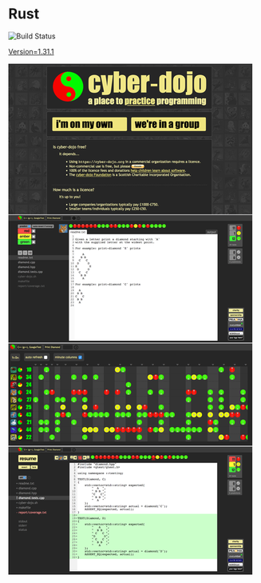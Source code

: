# Rust

![Build Status](https://travis-ci.org/cyber-dojo-languages/rust.svg?branch=master)

[Version=1.31.1](https://github.com/cyber-dojo-languages/rust/blob/master/check_version.sh)

![cyber-dojo.org home page](https://github.com/cyber-dojo/cyber-dojo/blob/master/shared/home_page_snapshot.png)
